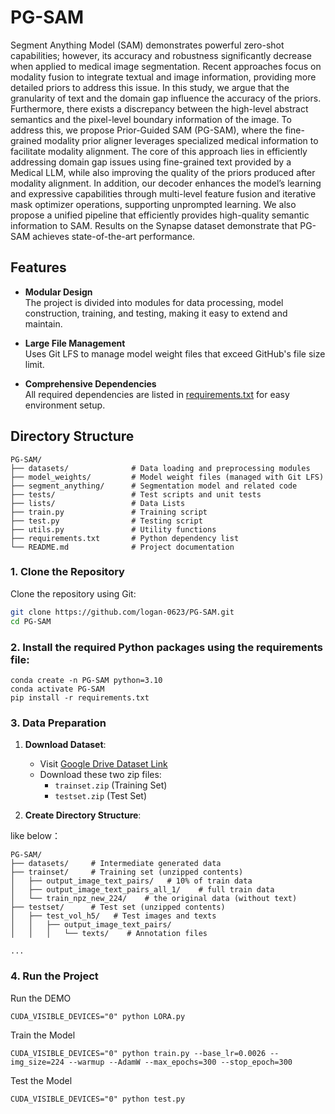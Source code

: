 # PG-SAM

Segment Anything Model (SAM) demonstrates powerful zero-shot capabilities; however, its accuracy and robustness significantly decrease when applied to medical image segmentation. Recent approaches focus on modality fusion to integrate textual and image information, providing more detailed priors to address this issue. In this study, we argue that the granularity of text and the domain gap influence the accuracy of the priors. Furthermore, there exists a discrepancy between the high-level abstract semantics and the pixel-level boundary information of the image. To address this, we propose Prior-Guided SAM (PG-SAM), where the fine-grained modality prior aligner leverages specialized medical information to facilitate modality alignment. The core of this approach lies in efficiently addressing domain gap issues using fine-grained text provided by a Medical LLM, while also improving the quality of the priors produced after modality alignment. In addition, our decoder enhances the model’s learning and expressive capabilities through multi-level feature fusion and iterative mask optimizer operations, supporting unprompted learning. We also propose a unified pipeline that efficiently provides high-quality semantic information to SAM. Results on the Synapse dataset demonstrate that PG-SAM achieves state-of-the-art performance.

## Features

- **Modular Design**  
  The project is divided into modules for data processing, model construction, training, and testing, making it easy to extend and maintain.

- **Large File Management**  
  Uses Git LFS to manage model weight files that exceed GitHub's file size limit.

- **Comprehensive Dependencies**  
  All required dependencies are listed in [requirements.txt](requirements.txt) for easy environment setup.

## Directory Structure

```text
PG-SAM/
├── datasets/              # Data loading and preprocessing modules
├── model_weights/         # Model weight files (managed with Git LFS)
├── segment_anything/      # Segmentation model and related code
├── tests/                 # Test scripts and unit tests
├── lists/                 # Data Lists
├── train.py               # Training script
├── test.py                # Testing script
├── utils.py               # Utility functions
├── requirements.txt       # Python dependency list
└── README.md              # Project documentation 
```
### 1. Clone the Repository

Clone the repository using Git:

```bash
git clone https://github.com/logan-0623/PG-SAM.git
cd PG-SAM
```


### 2. Install the required Python packages using the requirements file:
```
conda create -n PG-SAM python=3.10
conda activate PG-SAM
pip install -r requirements.txt
```

### 3. Data Preparation
1. **Download Dataset**:
   - Visit [Google Drive Dataset Link](https://drive.google.com/drive/folders/1Wu-OjKifrVth_I5VLHK6pA7IuAo4Rp2d?usp=sharing)
   - Download these two zip files:
     - `trainset.zip` (Training Set)
     - `testset.zip` (Test Set)

2. **Create Directory Structure**:

like below：
```text
PG-SAM/
├── datasets/     # Intermediate generated data
├── trainset/     # Training set (unzipped contents)
│   ├── output_image_text_pairs/   # 10% of train data
│   ├── output_image_text_pairs_all_1/    # full train data
│   └── train_npz_new_224/    # the original data (without text)
├── testset/      # Test set (unzipped contents)
│   ├── test_vol_h5/   # Test images and texts
│   │   ├── output_image_text_pairs/    
│   │   │   └── texts/    # Annotation files

...
```        


### 4. Run the Project
Run the DEMO
```
CUDA_VISIBLE_DEVICES="0" python LORA.py
```

Train the Model
```
CUDA_VISIBLE_DEVICES="0" python train.py --base_lr=0.0026 --img_size=224 --warmup --AdamW --max_epochs=300 --stop_epoch=300 
```
Test the Model
```
CUDA_VISIBLE_DEVICES="0" python test.py
```






